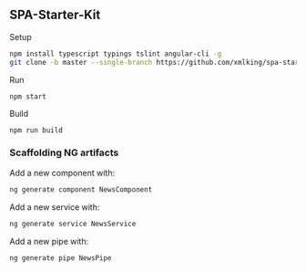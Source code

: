 SPA-Starter-Kit
---------------

Setup
 ```bash
npm install typescript typings tslint angular-cli -g
git clone -b master --single-branch https://github.com/xmlking/spa-starter-kit
 ```
 
Run 
```
npm start
```

Build 
```
npm run build
``` 
 
### Scaffolding NG artifacts 
 
 Add a new component with:
 ```bash
 ng generate component NewsComponent
 ```
 
 Add a new service with:
 ```bash
 ng generate service NewsService
 ```
 
 Add a new pipe with:
 ```bash
 ng generate pipe NewsPipe
 ```
